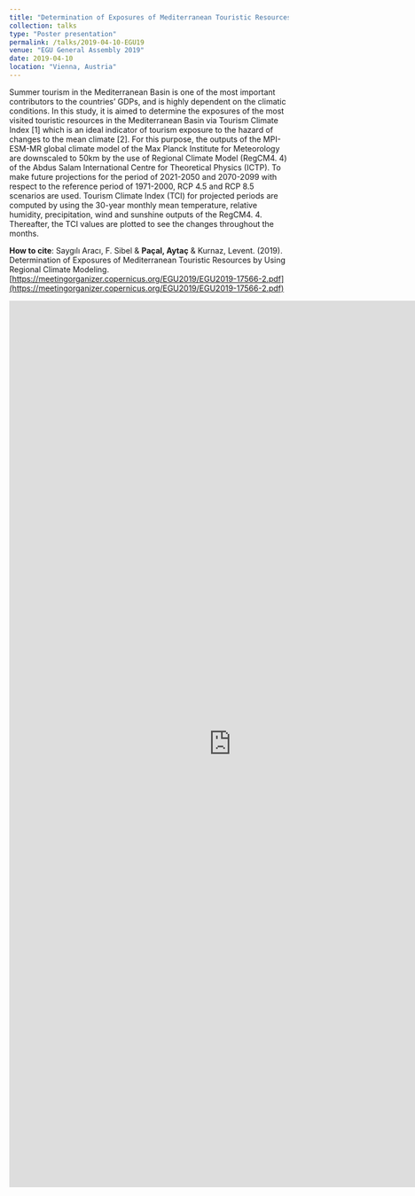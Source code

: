 ```yaml
---
title: "Determination of Exposures of Mediterranean Touristic Resources by Using Regional Climate Modeling"
collection: talks
type: "Poster presentation"
permalink: /talks/2019-04-10-EGU19
venue: "EGU General Assembly 2019"
date: 2019-04-10
location: "Vienna, Austria"
---
```


Summer tourism in the Mediterranean Basin is one of the most important contributors to the countries’ GDPs, and is highly dependent on the climatic conditions. In this study, it is aimed to determine the exposures of the most visited touristic resources in the Mediterranean Basin via Tourism Climate Index [1] which is an ideal indicator of tourism exposure to the hazard of changes to the mean climate [2]. For this purpose, the outputs of the MPI-ESM-MR global climate model of the Max Planck Institute for Meteorology are downscaled to 50km by the use of Regional Climate Model (RegCM4. 4) of the Abdus Salam International Centre for Theoretical Physics (ICTP). To make future projections for the period of 2021-2050 and 2070-2099 with respect to the reference period of 1971-2000, RCP 4.5 and RCP 8.5 scenarios are used. Tourism Climate Index (TCI) for projected periods are computed by using the 30-year monthly mean temperature, relative humidity, precipitation, wind and sunshine outputs of the RegCM4. 4. Thereafter, the TCI values are plotted to see the changes throughout the months.

**How to cite**: Saygılı Aracı, F. Sibel & **Paçal, Aytaç** & Kurnaz, Levent. (2019). Determination of Exposures of Mediterranean Touristic Resources by Using Regional Climate Modeling. [https://meetingorganizer.copernicus.org/EGU2019/EGU2019-17566-2.pdf](https://meetingorganizer.copernicus.org/EGU2019/EGU2019-17566-2.pdf) 

<iframe src="https://onedrive.live.com/embed?resid=393E7CA642A9080%217034&authkey=!AMV678vy1BeuQ-c&em=2" width="800" height="1600" frameborder="0" scrolling="no"></iframe>
